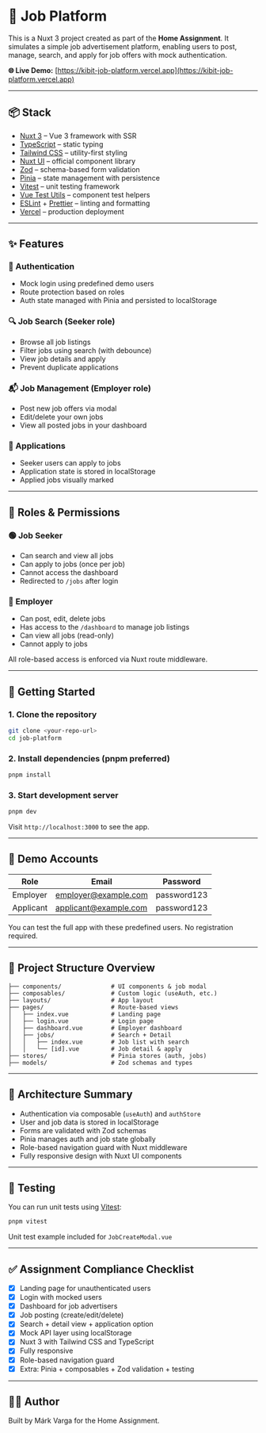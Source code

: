 # 🤝 Job Platform

This is a Nuxt 3 project created as part of the **Home Assignment**. It simulates a simple job advertisement platform, enabling users to post, manage, search, and apply for job offers with mock authentication.

**🌐 Live Demo:** [https://kibit-job-platform.vercel.app](https://kibit-job-platform.vercel.app)

---

## 📦 Stack

- [Nuxt 3](https://nuxt.com) – Vue 3 framework with SSR
- [TypeScript](https://www.typescriptlang.org/) – static typing
- [Tailwind CSS](https://tailwindcss.com/) – utility-first styling
- [Nuxt UI](https://ui.nuxt.com/) – official component library
- [Zod](https://zod.dev/) – schema-based form validation
- [Pinia](https://pinia.vuejs.org/) – state management with persistence
- [Vitest](https://vitest.dev/) – unit testing framework
- [Vue Test Utils](https://test-utils.vuejs.org/) – component test helpers
- [ESLint](https://eslint.org/) + [Prettier](https://prettier.io/) – linting and formatting
- [Vercel](https://vercel.com/) – production deployment

---

## ✨ Features

### 👤 Authentication

- Mock login using predefined demo users
- Route protection based on roles
- Auth state managed with Pinia and persisted to localStorage

### 🔍 Job Search (Seeker role)

- Browse all job listings
- Filter jobs using search (with debounce)
- View job details and apply
- Prevent duplicate applications

### 📬 Job Management (Employer role)

- Post new job offers via modal
- Edit/delete your own jobs
- View all posted jobs in your dashboard

### 📝 Applications

- Seeker users can apply to jobs
- Application state is stored in localStorage
- Applied jobs visually marked

---

## 👥 Roles & Permissions

### 🟢 Job Seeker

- Can search and view all jobs
- Can apply to jobs (once per job)
- Cannot access the dashboard
- Redirected to `/jobs` after login

### 🔵 Employer

- Can post, edit, delete jobs
- Has access to the `/dashboard` to manage job listings
- Can view all jobs (read-only)
- Cannot apply to jobs

All role-based access is enforced via Nuxt route middleware.

---

## 🚀 Getting Started

### 1. Clone the repository

```bash
git clone <your-repo-url>
cd job-platform
```

### 2. Install dependencies (pnpm preferred)

```bash
pnpm install
```

### 3. Start development server

```bash
pnpm dev
```

Visit `http://localhost:3000` to see the app.

---

## 🔑 Demo Accounts

| Role      | Email                                                 | Password    |
| --------- | ----------------------------------------------------- | ----------- |
| Employer  | [employer@example.com](mailto:employer@example.com)   | password123 |
| Applicant | [applicant@example.com](mailto:applicant@example.com) | password123 |

You can test the full app with these predefined users. No registration required.

---

## 📂 Project Structure Overview

```
├── components/              # UI components & job modal
├── composables/             # Custom logic (useAuth, etc.)
├── layouts/                 # App layout
├── pages/                   # Route-based views
│   ├── index.vue            # Landing page
│   ├── login.vue            # Login page
│   ├── dashboard.vue        # Employer dashboard
│   ├── jobs/                # Search + Detail
│   │   ├── index.vue        # Job list with search
│   │   └── [id].vue         # Job detail & apply
├── stores/                  # Pinia stores (auth, jobs)
├── models/                  # Zod schemas and types
```

---

## 🧱 Architecture Summary

- Authentication via composable (`useAuth`) and `authStore`
- User and job data is stored in localStorage
- Forms are validated with Zod schemas
- Pinia manages auth and job state globally
- Role-based navigation guard with Nuxt middleware
- Fully responsive design with Nuxt UI components

---

## 🧪 Testing

You can run unit tests using [Vitest](https://vitest.dev/):

```bash
pnpm vitest
```

Unit test example included for `JobCreateModal.vue`

---

## ✅ Assignment Compliance Checklist

- [x] Landing page for unauthenticated users
- [x] Login with mocked users
- [x] Dashboard for job advertisers
- [x] Job posting (create/edit/delete)
- [x] Search + detail view + application option
- [x] Mock API layer using localStorage
- [x] Nuxt 3 with Tailwind CSS and TypeScript
- [x] Fully responsive
- [x] Role-based navigation guard
- [x] Extra: Pinia + composables + Zod validation + testing

---

## 👨‍💻 Author

Built by Márk Varga for the Home Assignment.
